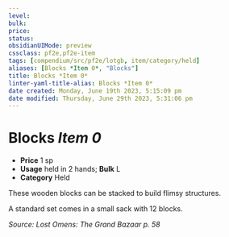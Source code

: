 ```yaml
---
level:
bulk:
price:
status:
obsidianUIMode: preview
cssclass: pf2e,pf2e-item
tags: [compendium/src/pf2e/lotgb, item/category/held]
aliases: [Blocks *Item 0*, "Blocks"]
title: Blocks *Item 0*
linter-yaml-title-alias: Blocks *Item 0*
date created: Monday, June 19th 2023, 5:15:09 pm
date modified: Thursday, June 29th 2023, 5:31:06 pm
---
```


# Blocks *Item 0*

- **Price** 1 sp
- **Usage** held in 2 hands; **Bulk** L
- **Category** Held

These wooden blocks can be stacked to build flimsy structures.

A standard set comes in a small sack with 12 blocks.

*Source: Lost Omens: The Grand Bazaar p. 58*
